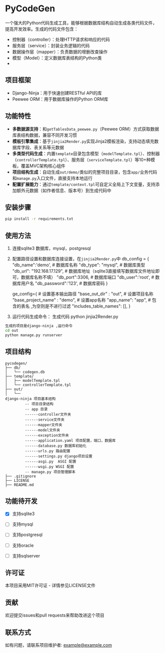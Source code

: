 # PyCodeGen

一个强大的Python代码生成工具，能够根据数据库结构自动生成各类代码文件，提高开发效率。生成的代码文件包含：
- 控制器（controller）：处理HTTP请求和响应的代码
- 服务层（service）：封装业务逻辑的代码
- 数据操作层（mapper）：负责数据的增删改查操作
- 模型（Model）：定义数据库表结构的Python类
- 

## 项目框架
- Django-Ninja：用于快速创建RESTful API的库
- Peewee ORM：用于数据库操作的Python ORM库


## 功能特性
- **多数据源支持**：和`getTablesData_peewee.py`（Peewee ORM）方式获取数据库表结构数据，兼容不同开发习惯
- **模板引擎集成**：基于`jinjia2Render.py`实现Jinja2模板渲染，支持动态填充数据库字段、表关系等元数据
- **多类型代码生成**：内置`template`目录包含模型（`modelTemplate.tpl`）、控制器（`controllerTemplate.tpl`）、服务层（`serviceTemplate.tpl`）等10+种模板，覆盖MVC架构核心组件
- **项目结构生成**：自动生成`out/demo/`类似的完整项目目录，包含`app/`业务代码和`manage.py`入口文件，直接支持本地运行
- **配置扩展能力**：通过`template/context.tpl`可自定义全局上下文变量，支持添加额外元数据（如作者信息、版本号）到生成代码中

## 安装步骤
```bash
pip install -r requirements.txt
```

## 使用方法
1. 连接sqlite3 数据库，mysql，postgresql
2. 配置路径设置和数据库连接设置，在`jinjia2Render.py`中
    db_config = {
        "db_name":'demo', # 数据库名称
        "db_type": "mysql", # 数据库类型
        "db_url": "192.168.17.129", # 数据库地址（sqlite3直接填写数据库文件地址即可，数据库名称不填）
        "db_port":3306, # 数据库端口
        "db_user":'root', # 数据库用户名
        "db_password":'123', # 数据库密码
    }
    
    ge_config={
        # 设置基本输出路径
        "base_out_dir" : "out",
        # 设置项目名称
        "base_project_name" : "demo",
        # 设置app名称
        "app_name": "app",
        # 包含的表名 ,为空则是不进行过滤
        "includes_table_names": [],
    }

2. 运行代码生成命令：
生成代码
python jinjia2Render.py

```bash
生成的项目是django-ninja ,运行命令
cd out
python manage.py runserver
```

## 项目结构
```
pycodegen/
├── db/
│   └── codegen.db
├── template/
│   ├── modelTemplate.tpl
│   └── controllerTemplate.tpl
├── out/
│   └──    
django-ninja 项目基本结构
         -- 项目目录结构
         -- app 目录
         ------controller文件夹
         ------service文件夹
         ------mapper文件夹
         ------model文件夹
         ------exception文件夹
         ------application.yaml 项目配置，端口，数据库
         ------database.py 数据库初始化
         ------urls.py 路由配置
         ------settings.py django项目设置
         ------asgi.py  ASGI 配置
         ------wsgi.py WSGI 配置
         -- manage.py 项目管理脚本
├── .gitignore
├── LICENSE
├── README.md

```

## 功能待开发
- [x] 支持sqlite3
- [ ] 支持mysql
- [ ] 支持postgresql
- [ ] 支持oracle
- [ ] 支持sqlserver


## 许可证
本项目采用MIT许可证 - 详情参见LICENSE文件

## 贡献
欢迎提交issues和pull requests来帮助改进这个项目

## 联系方式
如有问题，请联系项目维护者: example@example.com